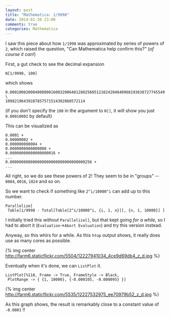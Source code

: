 ```yaml
---
layout: post
title: "Mathematica: 1/9998"
date: 2014-01-30 23:00
comments: true
categories: Mathematica
---
```


I saw this piece about how `1/1998` was approximated by series of powers of `2`, which raised the question, "Can Mathematica help confirm this?" (_of course it can!_)

First, a gut check to see the decimal expansion

```
N[1/9998, 100]
```

which shows

```
0.00010002000400080016003200640128025605121024204840968193638727745549 \
10982196439287857571514302860572114
```

(if you don't specify the `100` in the argument to `N[]`, it will show you just `0.00010002` by default)

This can be visualized as 

```
0.0001 +
0.00000002 +
0.000000000004 +
0.0000000000000008 +
0.00000000000000000016 +
...
0.000000000000000000000000000000000256 +
...
```

All right, so we do see these powers of 2! They seem to be in "groups" -- `0004`, `0016`, `1024` and so on.

So we want to check if something like `2^i/10000^i` can add up to this number.

```
Parallelize[
 Table[1/9998 - Total[Table[2^i/10000^i, {i, 1, n}]], {n, 1, 10000}] ]
```

I initially tried this _without_ `Parallelize[]`, but that kept going _for a while_, so I had to abort it (`Evaluation`->`Abort Evaluation`) and try this version instead.

Anyway, so this whirs for a while. As this `htop` output shows, it really does use as many cores as possible.

{% img center http://farm6.staticflickr.com/5504/12227941034_4ce9d69db4_z_d.jpg %}

Eventually when it's done, we can `ListPlot` it.

```
ListPlot[%118, Frame -> True, FrameStyle -> Black, 
 PlotRange -> { {1, 10000}, {-0.000105, -0.000095} }]
```

{% img center http://farm6.staticflickr.com/5535/12227532975_ee70979b52_z_d.jpg %}

As this graph shows, the result is remarkably close to a constant value of `-0.0001` !!


